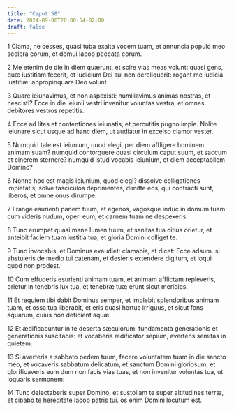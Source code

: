 ```yaml
---
title: "Caput 58"
date: 2024-09-06T20:00:54+02:00
draft: false
---
```



1 Clama, ne cesses, quasi tuba exalta vocem tuam, et annuncia populo meo scelera eorum, et domui Iacob peccata eorum.

2 Me etenim de die in diem quærunt, et scire vias meas volunt: quasi gens, quæ iustitiam fecerit, et iudicium Dei sui non dereliquerit: rogant me iudicia iustitiæ: appropinquare Deo volunt.

3 Quare ieiunavimus, et non aspexisti: humiliavimus animas nostras, et nescisti? Ecce in die ieiunii vestri invenitur voluntas vestra, et omnes debitores vestros repetitis.

4 Ecce ad lites et contentiones ieiunatis, et percutitis pugno impie. Nolite ieiunare sicut usque ad hanc diem, ut audiatur in excelso clamor vester.

5 Numquid tale est ieiunium, quod elegi, per diem affligere hominem animam suam? numquid contorquere quasi circulum caput suum, et saccum et cinerem sternere? numquid istud vocabis ieiunium, et diem acceptabilem Domino?

6 Nonne hoc est magis ieiunium, quod elegi? dissolve colligationes impietatis, solve fasciculos deprimentes, dimitte eos, qui confracti sunt, liberos, et omne onus dirumpe.

7 Frange esurienti panem tuum, et egenos, vagosque induc in domum tuam: cum videris nudum, operi eum, et carnem tuam ne despexeris.

8 Tunc erumpet quasi mane lumen tuum, et sanitas tua citius orietur, et anteibit faciem tuam iustitia tua, et gloria Domini colliget te.

9 Tunc invocabis, et Dominus exaudiet: clamabis, et dicet: Ecce adsum. si abstuleris de medio tui catenam, et desieris extendere digitum, et loqui quod non prodest.

10 Cum effuderis esurienti animam tuam, et animam afflictam repleveris, orietur in tenebris lux tua, et tenebræ tuæ erunt sicut meridies.

11 Et requiem tibi dabit Dominus semper, et implebit splendoribus animam tuam, et ossa tua liberabit, et eris quasi hortus irriguus, et sicut fons aquarum, cuius non deficient aquæ.

12 Et ædificabuntur in te deserta sæculorum: fundamenta generationis et generationis suscitabis: et vocaberis ædificator sepium, avertens semitas in quietem.

13 Si averteris a sabbato pedem tuum, facere voluntatem tuam in die sancto meo, et vocaveris sabbatum delicatum, et sanctum Domini gloriosum, et glorificaveris eum dum non facis vias tuas, et non invenitur voluntas tua, ut loquaris sermonem:

14 Tunc delectaberis super Domino, et sustollam te super altitudines terræ, et cibabo te hereditate Iacob patris tui. os enim Domini locutum est.

